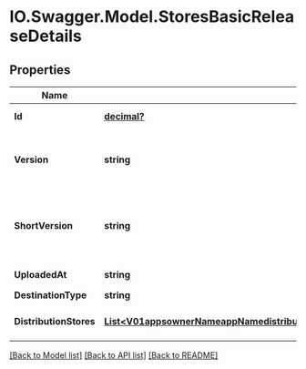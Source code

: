 # IO.Swagger.Model.StoresBasicReleaseDetails
## Properties

Name | Type | Description | Notes
------------ | ------------- | ------------- | -------------
**Id** | [**decimal?**](BigDecimal.md) | ID identifying this unique release. | [optional] 
**Version** | **string** | The release&#x27;s version. For iOS: CFBundleVersion from info.plist. For Android: android:versionCode from AppManifest.xml.  | [optional] 
**ShortVersion** | **string** | The release&#x27;s short version. For iOS: CFBundleShortVersionString from info.plist. For Android: android:versionName from AppManifest.xml.  | [optional] 
**UploadedAt** | **string** | UTC time in ISO 8601 format of the uploaded time. | [optional] 
**DestinationType** | **string** | Destination for this release. | [optional] 
**DistributionStores** | [**List&lt;V01appsownerNameappNamedistributionStoresstoreNamereleasesDistributionStores&gt;**](V01appsownerNameappNamedistributionStoresstoreNamereleasesDistributionStores.md) | a list of distribution stores that are associated with this release. | [optional] 

[[Back to Model list]](../README.md#documentation-for-models) [[Back to API list]](../README.md#documentation-for-api-endpoints) [[Back to README]](../README.md)

